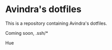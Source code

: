 # Avindra's dotfiles

This is a repository containing Avindra's dotfiles.

Coming soon, .ssh/*

Hue
